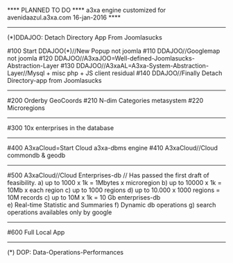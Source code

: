 **** PLANNED TO DO ****
a3xa engine customized for avenidaazul.a3xa.com 
16-jan-2016 **** 
______________________________________________
(*)DDAJOO: Detach Directory App From Joomlasucks

#100 Start DDAJOO(*)//New Popup not joomla 
#110 DDAJOO//Googlemap not joomla 
#120 DDAJOO//A3xaJOO=Well-defined-Joomlasucks-Abstraction-Layer 
#130 DDAJOO//A3xaAL=A3xa-System-Abstraction-Layer//Mysql + misc php + JS client residual
#140 DDAJOO//Finally Detach Directory-app from Joomlasucks 

______________________________________________
#200 Orderby GeoCoords 
#210 N-dim Categories metasystem 
#220 Microregions 

______________________________________________
#300 10x enterprises in the database 

______________________________________________
#400 A3xaCloud=Start Cloud a3xa-dbms engine 
#410 A3xaCloud//Cloud commondb & geodb 

______________________________________________
#500 A3xaCloud//Cloud Enterprises-db //
Has passed the first draft of feasibility.
a) up to 1000 x 1k = 1Mbytes x microregion
b) up to 10000 x 1k = 10Mb x each region
c) up to 1000 regions
d) up to 10.000 x 1000 regions = 10M records 
c) up to 10M x 1k = 10 Gb enterprises-db  
e) Real-time Statistic and Summaries
f) Dynamic db operations
g) search operations availables only by google
______________________________________________

#600 Full Local App

______________________________________________
(*) DOP: Data-Operations-Performances
